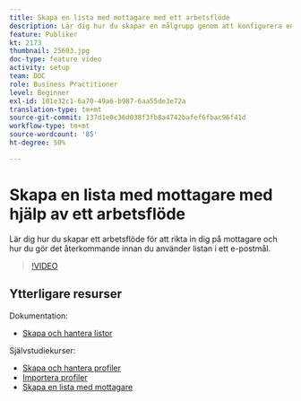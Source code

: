 ```yaml
---
title: Skapa en lista med mottagare med ett arbetsflöde
description: Lär dig hur du skapar en målgrupp genom att konfigurera en lista med mottagare från Utforskaren.
feature: Publiker
kt: 2173
thumbnail: 25603.jpg
doc-type: feature video
activity: setup
team: DOC
role: Business Practitioner
level: Beginner
exl-id: 101e32c1-6a70-49a6-b987-6aa55de3e72a
translation-type: tm+mt
source-git-commit: 137d1e0c36d038f3fb8a4742bafef6fbac96f41d
workflow-type: tm+mt
source-wordcount: '85'
ht-degree: 50%

---
```


# Skapa en lista med mottagare med hjälp av ett arbetsflöde

Lär dig hur du skapar ett arbetsflöde för att rikta in dig på mottagare och hur du gör det återkommande innan du använder listan i ett e-postmål.

>[!VIDEO](https://video.tv.adobe.com/v/25603?quality=12)

## Ytterligare resurser

Dokumentation:

* [Skapa och hantera listor](https://docs.adobe.com/content/help/sv-SE/campaign-classic/using/getting-started/profile-management/creating-and-managing-lists.html)

Självstudiekurser:

* [Skapa och hantera profiler](/help/profile-management/create-and-manage-profiles.md)
* [Importera profiler](/help/data-management/importing-profiles.md)
* [Skapa en lista med mottagare](/help/profile-management/creating-a-list-of-recipients.md)
